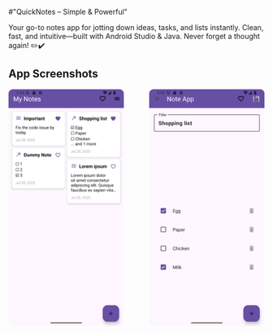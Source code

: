 #"QuickNotes – Simple & Powerful"

Your go-to notes app for jotting down ideas, tasks, and lists instantly. Clean, fast, and intuitive—built with Android Studio & Java. Never forget a thought again! ✏️✔️

## App Screenshots  

<div style="display: flex; justify-content: space-between;">
  <img src="imgs/1.png" alt="Screenshot 1" width="45%" />
  <img src="imgs/2.png" alt="Screenshot 2" width="45%" />
</div>
